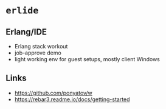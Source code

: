 #  `erlide`
## Erlang/IDE

* Erlang stack workout
* job-approve demo
* light working env for guest setups, mostly client Windows

## Links

* https://github.com/ponyatov/w
* https://rebar3.readme.io/docs/getting-started

